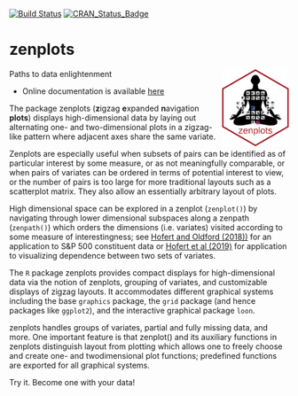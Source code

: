 [![Build Status](https://travis-ci.org/great-northern-diver/zenplots.svg?branch=master)](https://travis-ci.org/great-northern-diver/zenplots) [![CRAN\_Status\_Badge](http://www.r-pkg.org/badges/version/zenplots)](https://cran.r-project.org/package=zenplots)

# zenplots
Paths to data enlightenment <img src="man/figures/logo.png" align="right" width="120" />

* Online documentation is available [here](http://great-northern-diver.github.io/zenplots/)

The package zenplots (**z**igzag
**e**xpanded **n**avigation **plots**) displays high-dimensional data by laying out alternating one- and two-dimensional plots in a zigzag-like pattern where adjacent axes share the same variate. 

Zenplots are especially useful when
subsets of pairs can be identified as of particular interest by some measure, or as not meaningfully comparable, or when pairs of variates can be ordered in terms of potential interest to view, or the number of pairs is too large for more traditional layouts such as a scatterplot matrix. They also allow an essentially arbitrary layout of plots. 

High dimensional space can be explored in a zenplot (`zenplot()`) by navigating through lower dimensional subspaces along a zenpath (`zenpath()`) which orders the dimensions (i.e. variates) visited according to some measure of interestingness; see [Hofert and Oldford (2018))](https://www.sciencedirect.com/science/article/pii/S245230621730031X) for an application to S&P 500 constituent data or [Hofert et al (2019)](https://www.sciencedirect.com/science/article/pii/S0047259X1830023X) for application to visualizing dependence between two sets of variates.

The `R` package zenplots provides compact displays for high-dimensional data via the
notion of zenplots, grouping of variates, and customizable displays of zigzag layouts. It accommodates different graphical systems including the base `graphics` package, the `grid` package (and hence packages like `ggplot2`), and the interactive graphical package `loon`. 

zenplots handles groups of variates, partial and fully missing data, and more. One important feature is that zenplot() and its auxiliary functions in zenplots distinguish layout from plotting which allows one to freely choose and create one- and twodimensional plot functions; predefined functions are exported for all graphical systems.

Try it.  Become one with your data!

